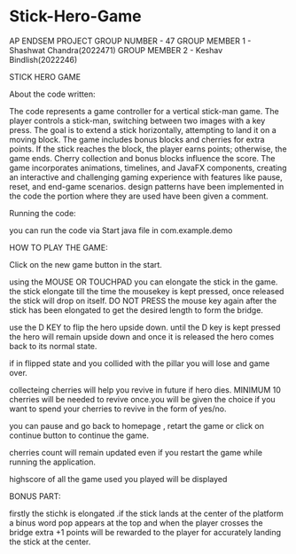 # Stick-Hero-Game

AP ENDSEM PROJECT 
GROUP NUMBER - 47
GROUP MEMBER 1 - Shashwat Chandra(2022471)
GROUP MEMBER 2 - Keshav Bindlish(2022246)

STICK HERO GAME

About the code written:

The code represents a game controller for a vertical stick-man game. The player controls a stick-man, switching between two images with a key press. The goal is to extend a stick horizontally, attempting to land it on a moving block. The game includes bonus blocks and cherries for extra points. If the stick reaches the block, the player earns points; otherwise, the game ends. Cherry collection and bonus blocks influence the score. The game incorporates animations, timelines, and JavaFX components, creating an interactive and challenging gaming experience with features like pause, reset, and end-game scenarios. design patterns have been implemented in the code the portion where they are used have been given a comment.

Running the code:

you can run the code via Start java file in com.example.demo

HOW TO PLAY THE GAME:

Click on the new game button in the start.

using the MOUSE OR TOUCHPAD you can elongate the stick in the game. the stick elongate till the time the mousekey is kept pressed, once released the stick will drop on itself. DO NOT PRESS the mouse key again after the stick has been elongated to get the desired length to form the bridge.

use the  D KEY  to flip the hero upside down. until the D key is kept pressed the hero will remain upside down and once it is released the hero comes back to its normal state.

if in flipped state and you collided with the pillar you will lose and game over.

collecteing cherries will help you revive in future if hero dies. MINIMUM 10 cherries will be needed to revive once.you will be given the choice if you want to spend your cherries to revive in the form of yes/no. 

you can pause and go back to homepage , retart the game or click on continue button to continue the game. 

cherries count will remain updated even if you restart the game while running the application.

highscore of all the game used you played will be displayed


BONUS PART:

firstly the stichk is elongated .if the stick lands at the center of the platform a binus word pop appears at the top and when the player crosses the bridge extra +1 points will be rewarded to the player for accurately landing the stick at the center.



 



